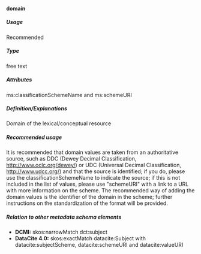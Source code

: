 #### domain
##### Usage
Recommended
##### Type
free text
##### Attributes
ms:classificationSchemeName and ms:schemeURI
##### Definition/Explanations
Domain of the lexical/conceptual resource
##### Recommended usage
It is recommended that domain values are taken from an authoritative source, such as DDC (Dewey Decimal Classification, http://www.oclc.org/dewey/) or UDC (Universal Decimal Classification, http://www.udcc.org/) and that the source is identified; if you do, please use the classificationSchemeName to indicate the source; if this is not included in the list of values, please use "schemeURI" with a link to a URL with more information on the scheme. 
The recommended way of adding the domain values is the identifier of the domain in the scheme; further instructions on the standardization of the format will be provided.
##### Relation to other metadata schema elements
* **DCMI:** skos:narrowMatch dct:subject
* **DataCite 4.0:** skos:exactMatch datacite:Subject with datacite:subjectScheme, datacite:schemeURI and datacite:valueURI
